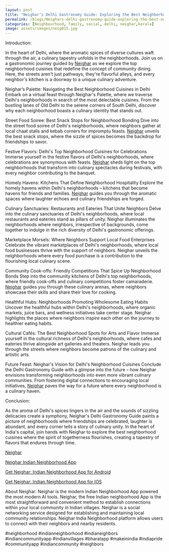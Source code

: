 ```yaml
---
layout: post
title: "Neighar’s Delhi Gastronomy Guide: Exploring the Best Neighborhood Cuisines with Friends"
permalink: /blogs/Neighars-delhi-gastronomy-guide-exploring-the-best-neighborhood-cuisines-with-friends
categories: [Neighbourhood, family, social, delhi, neighar,kerala]
image: assets/images/neig015.jpg
---
```



Introduction:

In the heart of Delhi, where the aromatic spices of diverse cultures waft through the air, a culinary tapestry unfolds in the neighborhoods. Join us on a gastronomic journey guided by [Neighar](https://neighar.com/download) as we explore the top neighborhood cuisines that redefine the concept of community dining. Here, the streets aren't just pathways; they're flavorful alleys, and every neighbor's kitchen is a doorway to a unique culinary adventure.

Neighar’s Palette: Navigating the Best Neighborhood Cuisines in Delhi
Embark on a virtual feast through Neighar's Palette, where we traverse Delhi's neighborhoods in search of the most delectable cuisines. From the bustling lanes of Old Delhi to the serene corners of South Delhi, discover why each neighborhood boasts a culinary identity that stands out.

Street Food Soiree: Best Snack Stops for Neighborhood Bonding
Dive into the street food soiree of Delhi's neighborhoods, where neighbors gather at local chaat stalls and kebab corners for impromptu feasts. [Neighar](https://neighar.com/download) unveils the best snack stops, where the sizzle of spices becomes the backdrop for friendships to savor.

Festive Flavors: Delhi's Top Neighborhood Cuisines for Celebrations
Immerse yourself in the festive flavors of Delhi's neighborhoods, where celebrations are synonymous with feasts. [Neighar](https://neighar.com/download) sheds light on the top neighborhoods that transform into culinary spectacles during festivals, with every neighbor contributing to the banquet.

Homely Havens: Kitchens That Define Neighborhood Hospitality
Explore the homely havens within Delhi's neighborhoods – kitchens that become havens for friends and families. [Neighar](https://neighar.com/download) guides you through the aromatic spaces where laughter echoes and culinary friendships are forged.

Culinary Sanctuaries: Restaurants and Eateries That Unite Neighbors
Delve into the culinary sanctuaries of Delhi's neighborhoods, where local restaurants and eateries stand as pillars of unity. Neighar illuminates the neighborhoods where neighbors, irrespective of backgrounds, come together to indulge in the rich diversity of Delhi's gastronomic offerings.

Marketplace Morsels: Where Neighbors Support Local Food Enterprises
Celebrate the vibrant marketplaces of Delhi's neighborhoods, where local food businesses thrive with the support of neighbors. Neighar unveils the neighborhoods where every food purchase is a contribution to the flourishing local culinary scene.

Community Cook-offs: Friendly Competitions That Spice Up Neighborhood Bonds
Step into the community kitchens of Delhi's top neighborhoods, where friendly cook-offs and culinary competitions foster camaraderie. [Neighar](https://neighar.com/download) guides you through these culinary arenas, where neighbors showcase their skills and share their love for cooking.

Healthful Hubs: Neighborhoods Promoting Wholesome Eating Habits
Uncover the healthful hubs within Delhi's neighborhoods, where organic markets, juice bars, and wellness initiatives take center stage. Neighar highlights the places where neighbors inspire each other on the journey to healthier eating habits.

Cultural Cafés: The Best Neighborhood Spots for Arts and Flavor
Immerse yourself in the cultural richness of Delhi's neighborhoods, where cafes and eateries thrive alongside art galleries and theaters. Neighar leads you through the streets where neighbors become patrons of the culinary and artistic arts.

Future Feast: Neighar's Vision for Delhi's Neighborhood Cuisines
Conclude the Delhi Gastronomy Guide with a glimpse into the future – how Neighar envisions transforming neighborhoods into even more vibrant culinary communities. From fostering digital connections to encouraging local initiatives, [Neighar](https://neighar.com/download) paves the way for a future where every neighborhood is a culinary haven.

Conclusion:

As the aroma of Delhi's spices lingers in the air and the sounds of sizzling delicacies create a symphony, Neighar's Delhi Gastronomy Guide paints a picture of neighborhoods where friendships are celebrated, laughter is abundant, and every corner tells a story of culinary unity. In the heart of India's capital, join hands with Neighar to explore the best neighborhood cuisines where the spirit of togetherness flourishes, creating a tapestry of flavors that endures through time.

[Neighar](https://www.neighar.com)

[Neighar Indian Neighborhood App](https://neighar.com/download)

[Get Neighar: Indian Neighborhood App for Android](https://play.google.com/store/apps/details?id=com.neighar.app)

[Get Neighar: Indian Neighborhood App for IOS](https://apps.apple.com/us/app/neighar-india-neighborhood-app/id6471035218)

About Neighar:
Neighar is the modern Indian Neighborhood App powered the most modern AI tools. Neighar, the free Indian neighborhood App is the most straightforward and convenient method to establish connections within your local community in Indian villages. Neighar is a social networking service designed for establishing and maintaining local community relationships. Neighar India Neighborhood platform allows users to connect with their neighbors and nearby residents.

#neighborhood #indianneighborhood #indianeighbors #indiancommunityapp #indianvillages #bharatapp #makeinindia #indiapride #communityapp #indiancommunity #neighbors
